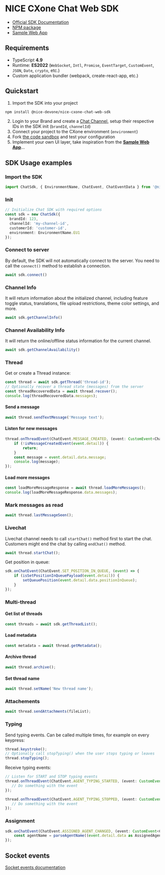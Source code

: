 # NICE CXone Chat Web SDK

- [Official SDK Documentation](https://help.nice-incontact.com/content/acd/digital/chatsdk/chatwebsdk.htm)
- [NPM package](https://www.npmjs.com/package/@nice-devone/nice-cxone-chat-web-sdk)
- [Sample Web App](https://github.com/nice-devone/nice-cxone-chat-web-sample)

## Requirements

- TypeScript **4.9**
- Runtime: **ES2022** (`WebSocket`, `Intl`, `Promise`, `EventTarget`, `CustomEvent`, `JSON`, `Date`, `crypto`, etc.)
- Custom application bundler (webpack, create-react-app, etc.)

## Quickstart

1. Import the SDK into your project
  ```bash
  npm install @nice-devone/nice-cxone-chat-web-sdk
  ```
2. Login to your Brand and create a [Chat Channel](https://help.nice-incontact.com/content/acd/digital/chat/chatchannels.htm?tocpath=Digital%20First%20Omnichannel%7CDigital%20First%20Omnichannel%7CDigital%20Channels%7CChat%20Channels%7C_____0), setup their respective IDs in the SDK init (`brandId`, `channelId`)
3. Connect your project to the CXone environment (`environment`)
4. Fork [the code sandbox](https://codesandbox.io/s/nicecxone-chat-web-sdk-connection-test-ldmp53-ldmp53) and test your configuration
5. Implement your own UI layer, take inspiration from the [**Sample Web App**](https://github.com/nice-devone/nice-cxone-chat-web-sample)...


## SDK Usage examples

### Import the SDK

```ts
import ChatSdk, { EnvironmentName, ChatEvent, ChatEventData } from '@nice-devone/nice-cxone-chat-web-sdk';
```

### Init

```ts
// Initialize Chat SDK with required options
const sdk = new ChatSdk({
  brandId: 123,
  channelId: 'my-channel-id',
  customerId: 'customer-id',
  environment: EnvironmentName.EU1
});
```

### Connect to server

By default, the SDK will not automatically connect to the server. You need to call the `connect()` method to establish a connection.
```ts
await sdk.connect()
```

### Channel Info
It will return information about the initialized channel, including feature toggle status, translations, file upload restrictions, theme color settings, and more.
```ts
await sdk.getChannelInfo()
```

### Channel Availability Info
It will return the online/offline status information for the current channel.
```ts
await sdk.getChannelAvailability()
```


### Thread

Get or create a Thread instance:

```ts
const thread = await sdk.getThread('thread-id');
// Optionally recover a thread state (messages) from the server
const threadRecoveredData = await thread.recover();
console.log(threadRecoveredData.messages);
```


#### Send a message

```ts
await thread.sendTextMessage('Message text');
```

#### Listen for new messages

```ts
thread.onThreadEvent(ChatEvent.MESSAGE_CREATED, (event: CustomEvent<ChatEventData>) => {
    if (!isMessageCreatedEvent(event.detail)) {
        return;
    }
    const message = event.detail.data.message;
    console.log(message);
});
```

#### Load more messages

```ts
const loadMoreMessageResponse = await thread.loadMoreMessages();
console.log(loadMoreMessageResponse.data.messages);
```

### Mark messages as read

```ts
await thread.lastMessageSeen();
```


### Livechat

Livechat channel needs to call `startChat()` method first to start the chat.
Customers might end the chat by calling `endChat()` method.

```ts
await thread.startChat();
```

Get position in queue:

```ts
sdk.onChatEvent(ChatEvent.SET_POSITION_IN_QUEUE, (event) => {
    if (isSetPositionInQueuePayload(event.detail)) {
        setQueuePosition(event.detail.data.positionInQueue);
    }
});
```

### Multi-thread


#### Get list of threads

```ts
const threads = await sdk.getThreadList();
```

#### Load metadata

```ts
const metadata = await thread.getMetadata();
```

#### Archive thread

```ts
await thread.archive();
```

#### Set thread name

```ts
await thread.setName('New thread name');
```


### Attachements

```ts
await thread.sendAttachments(fileList);
```

### Typing

Send typing events. Can be called multiple times, for example on every keypress:

```ts
thread.keystroke();
// Optionally call stopTyping() when the user stops typing or leaves
thread.stopTyping();
```

Receive typing events:

```ts
// Listen for START and STOP typing events
thread.onThreadEvent(ChatEvent.AGENT_TYPING_STARTED, (event: CustomEvent<ChatEventData>) => {
   // Do something with the event
});

thread.onThreadEvent(ChatEvent.AGENT_TYPING_STOPPED, (event: CustomEvent<ChatEventData>) => {
   // Do something with the event
});
```

### Assignment

```ts
sdk.onChatEvent(ChatEvent.ASSIGNED_AGENT_CHANGED, (event: CustomEvent<ChatEventData>) => {
    const agentName = parseAgentName((event.detail.data as AssignedAgentChangedData).inboxAssignee);
});
```

## Socket events
[Socket events documentation](docs_events/EVENTS.md)
